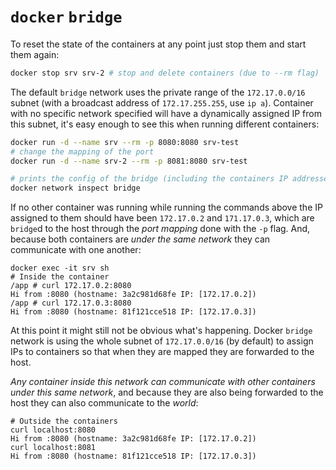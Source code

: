 # `docker` `bridge`

To reset the state of the containers at any point just stop them and start them again:

```sh
docker stop srv srv-2 # stop and delete containers (due to --rm flag)
```

The default `bridge` network uses the private range of the `172.17.0.0/16` subnet (with a broadcast address of `172.17.255.255`, use `ip a`). Container with no specific network specified will have a dynamically assigned IP from this subnet, it's easy enough to see this when running different containers:

```sh
docker run -d --name srv --rm -p 8080:8080 srv-test
# change the mapping of the port
docker run -d --name srv-2 --rm -p 8081:8080 srv-test

# prints the config of the bridge (including the containers IP addresses)
docker network inspect bridge
```

If no other container was running while running the commands above the IP assigned to them should have been `172.17.0.2` and `171.17.0.3`, which are `bridge`d to the host through the *port mapping* done with the `-p` flag. And, because both containers are *under the same network* they can communicate with one another:

```
docker exec -it srv sh
# Inside the container
/app # curl 172.17.0.2:8080
Hi from :8080 (hostname: 3a2c981d68fe IP: [172.17.0.2])
/app # curl 172.17.0.3:8080
Hi from :8080 (hostname: 81f121cce518 IP: [172.17.0.3])
```

At this point it might still not be obvious what's happening. Docker `bridge` network is using the whole subnet of `172.17.0.0/16` (by default) to assign IPs to containers so that when they are mapped they are forwarded to the host.

*Any container inside this network can communicate with other containers under this same network*, and because they are also being forwarded to the host they can also communicate to the *world*:

```
# Outside the containers
curl localhost:8080
Hi from :8080 (hostname: 3a2c981d68fe IP: [172.17.0.2])
curl localhost:8081
Hi from :8080 (hostname: 81f121cce518 IP: [172.17.0.3])
```
